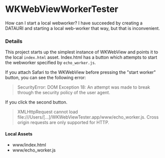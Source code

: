 # WKWebViewWorkerTester

How can I start a local webworker? I have succeeded by creating a DATAURI and starting a local web-worker that way, but that is inconvenient.

### Details

This project starts up the simplest instance of WKWebView and points it to the local ```index.html``` asset. Index.html has a button which attempts to start the webworker specified by ```echo_worker.js```.

If you attach Safari to the WKWebView before pressing the "start worker" button, you can see the following error:

> SecurityError: DOM Exception 18: An attempt was made to break through the security policy of the user agent.

If you click the second button.

> XMLHttpRequest cannot load file:///Users/[...]/WKWebViewTester.app/www/echo_worker.js. Cross origin requests are only supported for HTTP.

#### Local Assets

* www/index.html
* www/echo_worker.js
